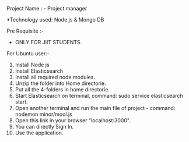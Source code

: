 Project Name : - Project manager

*Technology used: Node js & Mongo DB

Pre Requisite :-

* ONLY FOR JIIT STUDENTS.

For Ubuntu user:-

1) Install Node js 
2) Install Elasticsearch
3) Install all required node modules.
4) Unzip the folder into Home directorie.
5) Put all the 4-folders in home directorie.
6) Start Elasticsearch on terminal, command: sudo service elasticsearch start.
7) Open another terminal and run the main file of project -
   command: nodemon minor/mool.js		
8) Open this link in your browser "localhost:3000".
9) You can directly Sign In.
7) Use the application.
